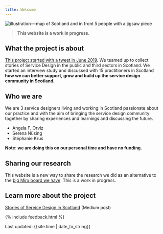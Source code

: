 ```yaml
---
title: Welcome
---
```


![illustration — map of Scotland and in front 5 people with a jigsaw piece](/practitioner-stories/images/practionerstories-square.png)

<blockquote class="alt">
  <p><strong>This website is a work in progress.</strong></p>
</blockquote>


## What the project is about
[This project started with a tweet in June 2019](https://medium.com/@angelaforviz/remember-that-tweet-8b36dbae82bc). We teamed up to collect stories of Service Design in the public and third sectors in Scotland. We started an interview study and discussed with 15 practitioners in Scotland **how we can better support, grow and build up the service design community in Scotland**.

## Who we are
We are 3 service designers living and working in Scotland passionate about our practice and with the aim of bringing the service design community together by sharing experiences and learnings and discussing the future.
- Angela F. Orviz
- Serena Nüsing
- Stéphanie Krus

**Note: we are doing this on our personal time and have no funding.**

## Sharing our research

This website is a new way to share the research we did as an alternative to the [big Miro board we have](https://miro.com/app/board/o9J_ldOzA14=/). This is a work in progress.


## Learn more about the project

[Stories of Service Design in Scotland](https://practitionerstories.medium.com/stories-of-service-design-in-scotland-8f267710a2ba) (Medium post)


{% include feedback.html %}
<div>Last updated: {{site.time | date_to_string}}</div>
